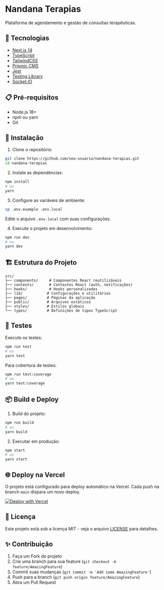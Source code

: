 # Nandana Terapias

Plataforma de agendamento e gestão de consultas terapêuticas.

## 🚀 Tecnologias

- [Next.js 14](https://nextjs.org/)
- [TypeScript](https://www.typescriptlang.org/)
- [TailwindCSS](https://tailwindcss.com/)
- [Prismic CMS](https://prismic.io/)
- [Jest](https://jestjs.io/)
- [Testing Library](https://testing-library.com/)
- [Socket.IO](https://socket.io/)

## 📋 Pré-requisitos

- Node.js 18+
- npm ou yarn
- Git

## 🔧 Instalação

1. Clone o repositório:
```bash
git clone https://github.com/seu-usuario/nandana-terapias.git
cd nandana-terapias
```

2. Instale as dependências:
```bash
npm install
# ou
yarn
```

3. Configure as variáveis de ambiente:
```bash
cp .env.example .env.local
```
Edite o arquivo `.env.local` com suas configurações.

4. Execute o projeto em desenvolvimento:
```bash
npm run dev
# ou
yarn dev
```

## 🏗️ Estrutura do Projeto

```
src/
├── components/     # Componentes React reutilizáveis
├── contexts/       # Contextos React (auth, notificações)
├── hooks/          # Hooks personalizados
├── lib/           # Configurações e utilitários
├── pages/         # Páginas da aplicação
├── public/        # Arquivos estáticos
├── styles/        # Estilos globais
└── types/         # Definições de tipos TypeScript
```

## 🧪 Testes

Execute os testes:
```bash
npm run test
# ou
yarn test
```

Para cobertura de testes:
```bash
npm run test:coverage
# ou
yarn test:coverage
```

## 📦 Build e Deploy

1. Build do projeto:
```bash
npm run build
# ou
yarn build
```

2. Executar em produção:
```bash
npm start
# ou
yarn start
```

## 🌐 Deploy na Vercel

O projeto está configurado para deploy automático na Vercel. Cada push na branch `main` dispara um novo deploy.

[![Deploy with Vercel](https://vercel.com/button)](https://vercel.com/new/clone?repository-url=https%3A%2F%2Fgithub.com%2Fseu-usuario%2Fnandana-terapias)

## 📄 Licença

Este projeto está sob a licença MIT - veja o arquivo [LICENSE](LICENSE) para detalhes.

## ✨ Contribuição

1. Faça um Fork do projeto
2. Crie uma branch para sua feature (`git checkout -b feature/AmazingFeature`)
3. Commit suas mudanças (`git commit -m 'Add some AmazingFeature'`)
4. Push para a branch (`git push origin feature/AmazingFeature`)
5. Abra um Pull Request 
